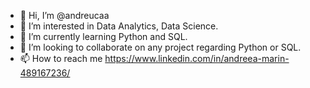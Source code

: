 - 👋 Hi, I’m @andreucaa
- 👀 I’m interested in Data Analytics, Data Science.
- 🌱 I’m currently learning Python and SQL.
- 💞️ I’m looking to collaborate on any project regarding Python or SQL.
- 📫 How to reach me  https://www.linkedin.com/in/andreea-marin-489167236/

<!---
andreucaa/andreucaa is a ✨ special ✨ repository because its `README.md` (this file) appears on your GitHub profile.
You can click the Preview link to take a look at your changes.
--->
